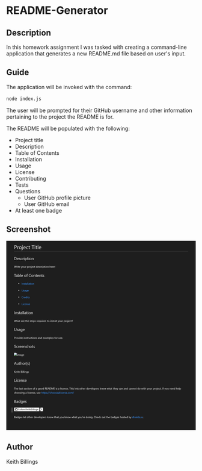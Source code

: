 # README-Generator

## Description

In this homework assignment I was tasked with creating a command-line application that generates a new README.md file based on user's input. 

## Guide

The application will be invoked with the command: 

```sh
node index.js
```

The user will be prompted for their GitHub username and other information pertaining to the project the README is for.

The README will be populated with the following:

* Project title
* Description
* Table of Contents
* Installation
* Usage
* License
* Contributing
* Tests
* Questions
  * User GitHub profile picture
  * User GitHub email
* At least one badge

## Screenshot

![image](./assets/images/Screenshot1.png)

## Author

Keith Billings